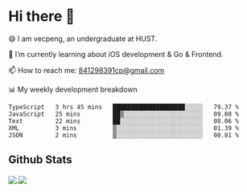 
# Hi there 👋
😄 I am vecpeng, an undergraduate at HUST.

🌱 I’m currently learning about iOS development & Go & Frontend.

📫 How to reach me: 841298391cp@gmail.com

📊 My weekly development breakdown
<!--START_SECTION:waka-->

```text
TypeScript   3 hrs 45 mins   ████████████████████░░░░░   79.37 %
JavaScript   25 mins         ██▒░░░░░░░░░░░░░░░░░░░░░░   09.08 %
Text         22 mins         ██░░░░░░░░░░░░░░░░░░░░░░░   08.06 %
XML          3 mins          ▒░░░░░░░░░░░░░░░░░░░░░░░░   01.39 %
JSON         2 mins          ▒░░░░░░░░░░░░░░░░░░░░░░░░   00.81 %
```

<!--END_SECTION:waka-->

## Github Stats
<a href="https://github.com/anuraghazra/github-readme-stats">
  <img align="center" src="https://github-readme-stats.vercel.app/api?username=vecpeng&count_private=true&hide=stars" />
</a>
<a href="https://github.com/anuraghazra/convoychat">
  <img align="center" src="https://github-readme-stats.vercel.app/api/top-langs/?username=vecpeng&layout=compact" />
</a>

